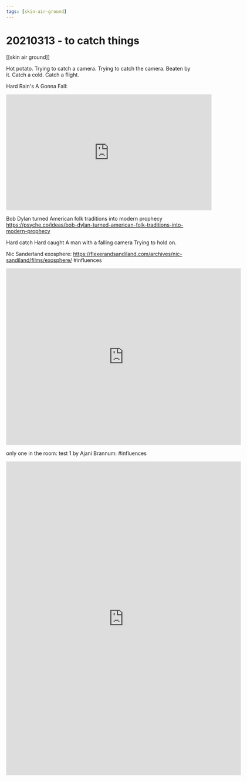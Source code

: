 ```yaml
---
tags: [skin-air-ground] 
---
```


# 20210313 - to catch things

[[skin air ground]]

Hot potato. 
Trying to catch a camera. 
Trying to catch the camera. 
Beaten by it. 
Catch a cold. 
Catch a flight. 

Hard Rain's A Gonna Fall: 

<iframe width="560" height="315" src="https://www.youtube.com/embed/hXn9ZKPx6CY" frameborder="0" allow="accelerometer; autoplay; clipboard-write; encrypted-media; gyroscope; picture-in-picture" allowfullscreen></iframe>


Bob Dylan turned American folk traditions into modern prophecy
https://psyche.co/ideas/bob-dylan-turned-american-folk-traditions-into-modern-prophecy

Hard catch 
Hard caught 
A man with a falling camera 
Trying to hold on.


Nic Sanderland exosphere: <https://flexerandsandiland.com/archives/nic-sandiland/films/exosphere/> #influences

<iframe title="vimeo-player" src="https://player.vimeo.com/video/25502765" width="640" height="480" frameborder="0" allowfullscreen></iframe>


only one in the room: test 1 by Ajani Brannum: #influences 

<iframe src="https://player.vimeo.com/video/103854489" width="640" height="853" frameborder="0" allow="autoplay; fullscreen; picture-in-picture" allowfullscreen></iframe>

